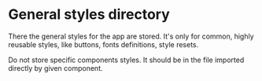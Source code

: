 # General styles directory

There the general styles for the app are stored. It's only for common, highly reusable
styles, like buttons, fonts definitions, style resets.

Do not store specific components styles. It should be in the file imported directly by
given component.
